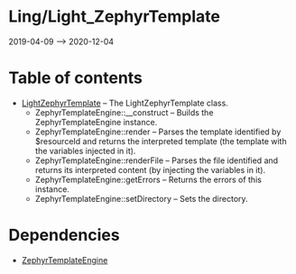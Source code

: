 Ling/Light_ZephyrTemplate
================
2019-04-09 --> 2020-12-04




Table of contents
===========

- [LightZephyrTemplate](https://github.com/lingtalfi/Light_ZephyrTemplate/blob/master/doc/api/Ling/Light_ZephyrTemplate/LightZephyrTemplate.md) &ndash; The LightZephyrTemplate class.
    - ZephyrTemplateEngine::__construct &ndash; Builds the ZephyrTemplateEngine instance.
    - ZephyrTemplateEngine::render &ndash; Parses the template identified by $resourceId and returns the interpreted template (the template with the variables injected in it).
    - ZephyrTemplateEngine::renderFile &ndash; Parses the file identified and returns its interpreted content (by injecting the variables in it).
    - ZephyrTemplateEngine::getErrors &ndash; Returns the errors of this instance.
    - ZephyrTemplateEngine::setDirectory &ndash; Sets the directory.


Dependencies
============
- [ZephyrTemplateEngine](https://github.com/lingtalfi/ZephyrTemplateEngine)


